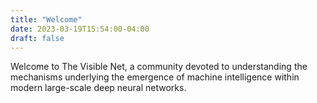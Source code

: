 ```yaml
---
title: "Welcome"
date: 2023-03-19T15:54:00-04:00
draft: false
---
```

Welcome to The Visible Net, a community devoted to understanding
the mechanisms underlying the emergence of machine intelligence within
modern large-scale deep neural networks.



